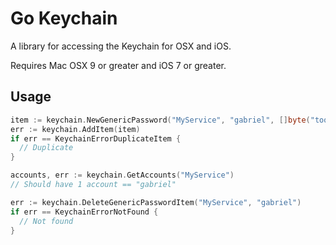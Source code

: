 # Go Keychain

A library for accessing the Keychain for OSX and iOS.

Requires Mac OSX 9 or greater and iOS 7 or greater.

## Usage

```go
item := keychain.NewGenericPassword("MyService", "gabriel", []byte("toomanysecrets"), "com.mycorp", SynchronizableNo, AccessibleWhenUnlockedThisDeviceOnly)
err := keychain.AddItem(item)
if err == KeychainErrorDuplicateItem {
  // Duplicate
}

accounts, err := keychain.GetAccounts("MyService")
// Should have 1 account == "gabriel"

err := keychain.DeleteGenericPasswordItem("MyService", "gabriel")
if err == KeychainErrorNotFound {
  // Not found
}
```
